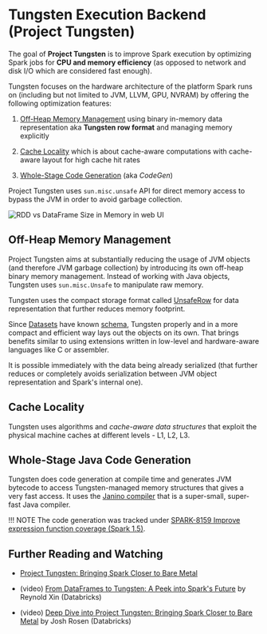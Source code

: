# Tungsten Execution Backend (Project Tungsten)

The goal of **Project Tungsten** is to improve Spark execution by optimizing Spark jobs for **CPU and memory efficiency** (as opposed to network and disk I/O which are considered fast enough).

Tungsten focuses on the hardware architecture of the platform Spark runs on (including but not limited to JVM, LLVM, GPU, NVRAM) by offering the following optimization features:

1. [Off-Heap Memory Management](#off-heap-memory-management) using binary in-memory data representation aka **Tungsten row format** and managing memory explicitly

1. [Cache Locality](#cache-locality) which is about cache-aware computations with cache-aware layout for high cache hit rates

1. [Whole-Stage Code Generation](#whole-stage-code-generation) (aka _CodeGen_)

Project Tungsten uses `sun.misc.unsafe` API for direct memory access to bypass the JVM in order to avoid garbage collection.

![RDD vs DataFrame Size in Memory in web UI](../images/spark-sql-tungsten-webui-storage.png)

## Off-Heap Memory Management

Project Tungsten aims at substantially reducing the usage of JVM objects (and therefore JVM garbage collection) by introducing its own off-heap binary memory management. Instead of working with Java objects, Tungsten uses `sun.misc.Unsafe` to manipulate raw memory.

Tungsten uses the compact storage format called [UnsafeRow](../UnsafeRow.md) for data representation that further reduces memory footprint.

Since [Datasets](../Dataset.md) have known [schema](../spark-sql-schema.md), Tungsten properly and in a more compact and efficient way lays out the objects on its own. That brings benefits similar to using extensions written in low-level and hardware-aware languages like C or assembler.

It is possible immediately with the data being already serialized (that further reduces or completely avoids serialization between JVM object representation and Spark's internal one).

## Cache Locality

Tungsten uses algorithms and *cache-aware data structures* that exploit the physical machine caches at different levels - L1, L2, L3.

## Whole-Stage Java Code Generation

Tungsten does code generation at compile time and generates JVM bytecode to access Tungsten-managed memory structures that gives a very fast access. It uses the [Janino compiler](http://www.janino.net) that is a super-small, super-fast Java compiler.

!!! NOTE
    The code generation was tracked under [SPARK-8159 Improve expression function coverage (Spark 1.5)](https://issues.apache.org/jira/browse/SPARK-8159).

## Further Reading and Watching

* [Project Tungsten: Bringing Spark Closer to Bare Metal](https://databricks.com/blog/2015/04/28/project-tungsten-bringing-spark-closer-to-bare-metal.html)

* (video) [From DataFrames to Tungsten: A Peek into Spark's Future](https://youtu.be/VbSar607HM0) by Reynold Xin (Databricks)

* (video) [Deep Dive into Project Tungsten: Bringing Spark Closer to Bare Metal](https://youtu.be/5ajs8EIPWGI) by Josh Rosen (Databricks)
